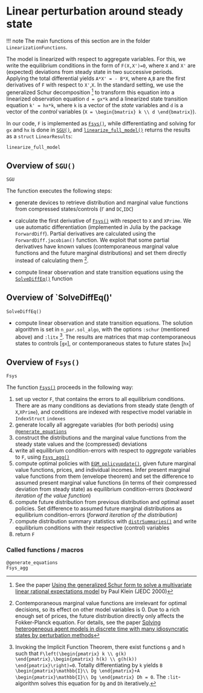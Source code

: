 # Linear perturbation around steady state

!!! note
    The main functions of this section are in the folder `LinearizationFunctions`.

The model is linearized with respect to aggregate variables. For this,
we write the equilibrium conditions in the form of
``F(X,X')=0``, where ``X`` and ``X'`` are (expected) deviations from steady state
in two successive periods. Applying the total differential yields
``A*X' = - B*X``, where ``A``,``B`` are the first derivatives of ``F`` with respect
to ``X'``,``X``. In the standard setting, we use the generalized Schur decomposition [^Klein]
to transform this equation into a linearized observation equation ``d = gx*k`` and
a linearized state transition equation ``k' = hx*k``, where ``k`` is a vector of the
*state* variables and ``d`` is a vector of the *control* variables (``X = \begin{bmatrix} k \\ d \end{bmatrix}``).

In our code, ``F`` is implemented as [`Fsys()`](@ref), while differentiating and
solving for ``gx`` and ``hx`` is done in [`SGU()`](@ref), and [`linearize_full_model()`](@ref)
returns the results as a `struct` `LinearResults`:
```@docs
linearize_full_model
```
## Overview of `SGU()`
```@docs
SGU
```
The function executes the following steps:

- generate devices to retrieve distribution and marginal value functions from
    compressed states/controls (`Γ` and `DC`,`IDC`)
- calculate the first derivative of [`Fsys()`](@ref) with respect to `X` and `XPrime`.
    We use automatic differentiation (implemented in Julia by the package `ForwardDiff`).
    Partial derivatives are calculated using the `ForwardDiff.jacobian()` function.
    We exploit that some partial derivatives have known values (contemporaneous marginal value
    functions and the future marginal distributions) and set them directly instead of calculating them [^BL].

- compute linear observation and state transition equations using the [`SolveDiffEq()`](@ref) function

## Overview of `SolveDiffEq()'
```@docs
SolveDiffEq()
```
- compute linear observation and state transition equations. The solution algorithm is set
    in `n_par.sol_algo`, with the options `:schur` (mentioned above) and `:litx` [^lit]. The results are matrices that map contemporaneous states to controls [`gx`],
    or contemporaneous states to future states [`hx`]


## Overview of `Fsys()`
```@docs
Fsys
```
The function [`Fsys()`](@ref) proceeds in the following way:
1. set up vector `F`, that contains the errors to all equilibrium conditions. There are as many conditions
    as deviations from steady state (length of `X`,`XPrime`), and conditions are indexed with
    respective model variable in `IndexStruct` `indexes`
2. generate locally all aggregate variables (for both periods) using [`@generate_equations`](@ref)
3. construct the distributions and the marginal value functions from the steady state values
    and the (compressed) deviations
4. write all equilibrium condition-errors with respect to *aggregate* variables to `F`, using
    [`Fsys_agg()`](@ref)
5. compute optimal policies with [`EGM_policyupdate()`](@ref), given
    future marginal value functions, prices, and individual incomes. Infer present marginal
    value functions from them (envelope theorem) and set the difference to assumed present
    marginal value functions (in terms of their compressed deviation from steady state)
    as equilibrium condition-errors (*backward iteration of the value function*)
6. compute future distribution from previous distribution and optimal asset policies. Set
    difference to assumed future marginal distributions as equilibrium condition-errors
    (*forward iteration of the distribution*)
7. compute distribution summary statistics with [`distrSummaries()`](@ref) and write
    equilibrium conditions with their respective (control) variables
8. return `F`
### Called functions / macros
```@docs
@generate_equations
Fsys_agg
```

[^Klein]:
    See the paper [Using the generalized Schur form to solve a multivariate linear rational expectations model](https://www.sciencedirect.com/science/article/pii/S0165188999000457) by Paul Klein (JEDC 2000)

[^BL]:
    Contemporaneous marginal value functions are irrelevant for optimal decisions, so
    its effect on other model variables is 0. Due to a rich enough set of prices, the future distribution
    directly only affects the Fokker-Planck equation. For details, see the paper
    [Solving heterogeneous agent models in discrete time with many idiosyncratic states by perturbation methods](https://cepr.org/active/publications/discussion_papers/dp.php?dpno=13071#)

[^lit]:
    Invoking the Implicit Function Theorem, there exist functions ``g`` and ``h`` such that
    ``F\left(\begin{pmatrix} k \\ g(k) \end{pmatrix},\begin{pmatrix} h(k) \\ g(h(k)) \end{pmatrix}\right)=0``.
    Totally differentiating by ``k`` yields ``B \begin{pmatrix}\mathbb{I}\\ Dg \end{pmatrix}+A \begin{pmatrix}\mathbb{I}\\ Dg \end{pmatrix} Dh = 0``. The `:lit`-algorithm solves this equation for ``Dg`` and ``Dh`` iteratively.
